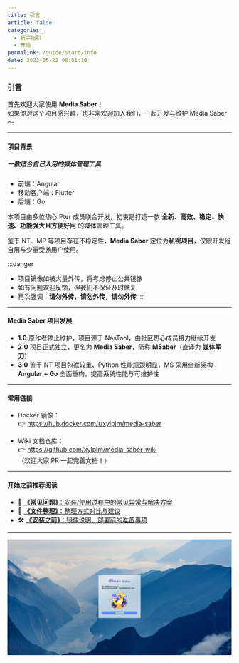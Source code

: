 ```yaml
---
title: 引言
article: false
categories: 
  - 新手指引
  - 开始
permalink: /guide/start/info
date: 2023-05-22 08:51:16
---
```


### 引言

首先欢迎大家使用 **Media Saber**！  
如果你对这个项目感兴趣，也非常欢迎加入我们，一起开发与维护 Media Saber～

---

#### 项目背景

##### 一款适合自己人用的媒体管理工具

- 前端：Angular  
- 移动客户端：Flutter  
- 后端：Go  

本项目由多位热心 Pter 成员联合开发，初衷是打造一款 **全新、高效、稳定、快速、功能强大且方便好用** 的媒体管理工具。  

鉴于 NT、MP 等项目存在不稳定性，**Media Saber** 定位为**私密项目**，仅限开发组自用与少量受邀用户使用。

:::danger
- 项目镜像如被大量外传，将考虑停止公共镜像
- 如有问题欢迎反馈，但我们不保证及时修复
- 再次强调：**请勿外传，请勿外传，请勿外传**
:::

---

#### Media Saber 项目发展

- **1.0** 原作者停止维护，项目源于 NasTool，由社区热心成员接力继续开发  
- **2.0** 项目正式独立，更名为 **Media Saber**，简称 **MSaber**（直译为 **媒体军刀**）  
- **3.0** 鉴于 NT 项目包袱较重、Python 性能瓶颈明显，MS 采用全新架构：**Angular + Go** 全面重构，提高系统性能与可维护性  

---

#### 常用链接

- Docker 镜像：  
  👉 <https://hub.docker.com/r/xylplm/media-saber>

- Wiki 文档仓库：  
  👉 <https://github.com/xylplm/media-saber-wiki>  
  （欢迎大家 PR 一起完善文档！）

---

#### 开始之前推荐阅读

- 📌 [**《常见问题》**：安装/使用过程中的常见异常与解决方案](/guide/start/problem/)
- 📂 [**《文件整理》**：整理方式对比与建议](/docs/other/glossary/#转移方式)
- 🛠️ [**《安装之前》**：镜像说明、部署前的准备事项](/guide/install/start/)

---

<div align="center"><img src="./images/yy/yy01.png" width="800"/></div>
